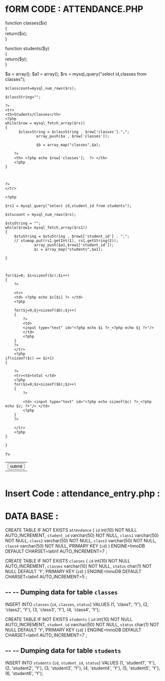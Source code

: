 fORM  CODE :   ATTENDANCE.PHP
=============================
 <!DOCTYPE html PUBLIC "-//W3C//DTD HTML 4.01 Transitional//EN" "http://www.w3.org/TR/html4/loose.dtd">
<html>
<head>
<meta http-equiv="Content-Type" content="text/html; charset=ISO-8859-1">
<title>Insert title here</title>
 <script src="js/jquery.js"></script>

 <script type="text/javascript">

var resultQuery="";
function clickMe(students,classes,classString,stuString)
{
	
	resultQuery="";
	$('#result_table').empty();
	var splitClass = classString.split(",");
	
	var splitStudent = stuString.split(",");

	for(var z=0;z<splitStudent.length-1;z++)
	{
		//alert(splitStudent.length-1+"_"+z);
	}
	resultQuery=resultQuery+'<tr><th>Students/Classes</th>';
	for(var i=0;i<splitClass.length-1;i++)
	{
		resultQuery=resultQuery+'<th>'+splitClass[i]+'</th>';
	}
	resultQuery=resultQuery+'</tr>';
	
	
	for(var j=0;j<splitStudent.length-1;j++)
	{
		resultQuery=resultQuery+'<tr><td>'+splitStudent[j]+'</td>';
		
		for(var z=0;z<splitClass.length-1;z++)
		{
			var totalId=splitStudent.length-1+"_"+z;
			
			var inputNames=j+"_"+z;
			
			resultQuery=resultQuery+'<td><input name='+inputNames+' type="text" value='+((parseInt($('#'+j+"_"+z).val())/parseInt($('#'+totalId).val()))*100)+'%></h5></td>';

		}
		
	}
	
	resultQuery=resultQuery+'<tr><td><input type="submit" value="submit"/></td></tr>';
	
	resultQuery=resultQuery+'</tr>';
	
	$('#result_table').append(resultQuery);
}

</script> 

</head>
<body>
<table>
<?php 
  $con = mysql_connect("localhost","root","whbs@123");
  $db = mysql_select_db("attendance", $con);
 
function classes($x)  
{  
   return($x);  
}  
 
function students($y)  
{  
   return($y);  
}

  $a = array();
  $a1 = array();
	$rs = mysql_query("select id,classes from classes");
	
	$classcount=mysql_num_rows($rs);

	$classString="";
      
	?>
	<tr>
	<th>Students/Classes</th>
	<?php
	while($row = mysql_fetch_array($rs))
	{
		  $classString = $classString . $row['classes'].",";
                  array_push($a , $row['classes']);
                  
                  $b = array_map("classes",$a);
		
		?>
		<th> <?php echo $row['classes'];  ?> </th>
		<?php
	}
	
      
	
	?>
	</tr>

	<?php
	
	$rs1 = mysql_query("select id,student_id from students");
	
	$stucount = mysql_num_rows($rs);

	$stuString = "";
	while($row1= mysql_fetch_array($rs1))
	{
		$stuString = $stuString . $row1['student_id'] . ",";
		// stumap.put(rs1.getInt(1), rs1.getString(2));
                 array_push($a1,$row1['student_id']);
                 $c = array_map("students",$a1);
		
	}


	
	for($i=0; $i<sizeof($c);$i++)
	{
		?>

		<tr>
		<td> <?php echo $c[$i] ?> </td>
		<?php

		for($j=0;$j<sizeof($b);$j++)
		{
			?>
			<td>
			<input type="text" id="<?php echo $i ?>_<?php echo $j ?>"/>
			</td>
			<?php
		}
		?>
		</tr>
		<?php
	if(sizeof($c) == $i+1)
	{
                
		?>
		<tr><td>total </td>
		<?php
		for($z=0;$z<sizeof($b);$z++)
		{
			?>

			<td> <input type="text" id="<?php echo sizeof($c) ?>_<?php echo $z; ?>"/> </td>
			<?php
		}
		?>

		</tr>
		<?php
	}

	} 

?>
<tr><td><input type="button" value="submit" onclick="clickMe('<?php echo sizeof($c) ?>','<?php echo sizeof($b) ;?>',
'<?php echo $classString; ?>','<?php echo $stuString; ?>')"/></td></tr>

</table>
<div>
<form action="attendance_entry.php" method="post">
<table id="result_table">

</table>
</form>
</div>
</body>
</html>

Insert Code : attendance_entry.php : 
===================================
<!DOCTYPE html PUBLIC "-//W3C//DTD HTML 4.01 Transitional//EN" "http://www.w3.org/TR/html4/loose.dtd">
<html>
<head>
<meta http-equiv="Content-Type" content="text/html; charset=ISO-8859-1">
<title>Insert title here</title>
</head>
<body>

<?php 
$con = mysql_connect("localhost","root","whbs@123");
$db = mysql_select_db("attendance", $con);
   
$a = array();
$a1= array();
	
	
function classes($x)  
{  
   return($x);  
}  
 
function students($y)  
{  
   return($y);  
}  

 $rs = mysql_query("select id,classes from classes");
	while($row = mysql_fetch_array($rs))
	{
                array_push($a,$row['classes']);
		$b = array_map("classes",$a);
		
	}
	

     $rs1=mysql_query("select id,student_id from students");
	while($row1 = mysql_fetch_array($rs1))
	{
		 array_push($a1 ,$row1['student_id']);
		 $c = array_map("students",$a1);
	}
	
	
	print_r($c);

	$truncate = mysql_query("truncate table attendance");
	
	for($i=0;$i<sizeof($c);$i++)
	{



		$n = mysql_query("insert into attendance(student_id) values ('".$c[$i]."')");
		for($j=0;$j<sizeof($b);$j++)
		{
			$requestData = $_POST[$i."_".$j];
			
			 $n1 = mysql_query("update attendance set ".$b[$j]."='".$requestData."' where student_id='".$c[$i]."'");
		}
	}
	
	echo "Inserted Successfully";
        


?>
</body>
</html>


DATA BASE : 
=============
CREATE TABLE IF NOT EXISTS `attendance` (
  `id` int(10) NOT NULL AUTO_INCREMENT,
  `student_id` varchar(50) NOT NULL,
  `class1` varchar(50) NOT NULL,
  `class2` varchar(50) NOT NULL,
  `class3` varchar(50) NOT NULL,
  `class4` varchar(50) NOT NULL,
  PRIMARY KEY (`id`)
) ENGINE=InnoDB  DEFAULT CHARSET=latin1 AUTO_INCREMENT=7 ;



CREATE TABLE IF NOT EXISTS `classes` (
  `id` int(10) NOT NULL AUTO_INCREMENT,
  `classes` varchar(10) NOT NULL,
  `status` char(1) NOT NULL DEFAULT 'Y',
  PRIMARY KEY (`id`)
) ENGINE=InnoDB  DEFAULT CHARSET=latin1 AUTO_INCREMENT=5 ;

--
-- Dumping data for table `classes`
--

INSERT INTO `classes` (`id`, `classes`, `status`) VALUES
(1, 'class1', 'Y'),
(2, 'class2', 'Y'),
(3, 'class3', 'Y'),
(4, 'class4', 'Y');


CREATE TABLE IF NOT EXISTS `students` (
  `id` int(10) NOT NULL AUTO_INCREMENT,
  `student_id` varchar(50) NOT NULL,
  `status` char(1) NOT NULL DEFAULT 'Y',
  PRIMARY KEY (`id`)
) ENGINE=InnoDB  DEFAULT CHARSET=latin1 AUTO_INCREMENT=7 ;

--
-- Dumping data for table `students`
--

INSERT INTO `students` (`id`, `student_id`, `status`) VALUES
(1, 'student1', 'Y'),
(2, 'student2', 'Y'),
(3, 'student3', 'Y'),
(4, 'student4', 'Y'),
(5, 'student5', 'Y'),
(6, 'student6', 'Y');









